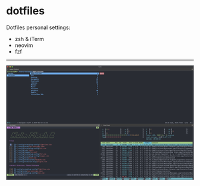 # dotfiles

Dotfiles personal settings:
- zsh & iTerm
- neovim
- fzf

---
![screenshot](./1595072770.png)
